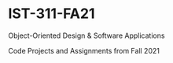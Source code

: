 # IST-311-FA21
Object-Oriented Design &amp; Software Applications

Code Projects and Assignments from Fall 2021
